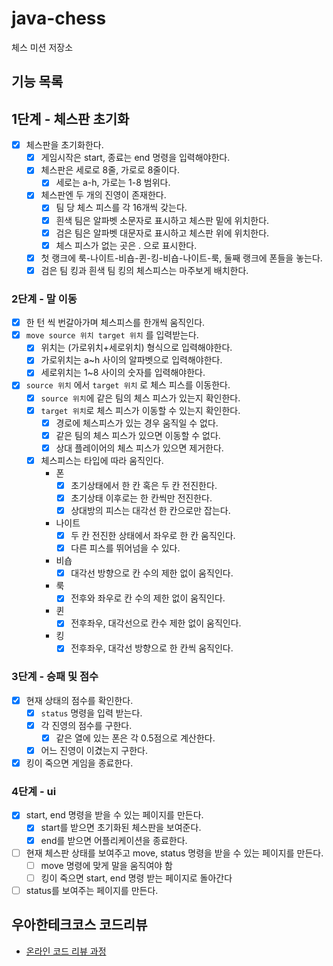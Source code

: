 # java-chess

체스 미션 저장소

## 기능 목록
## 1단계 - 체스판 초기화
- [x]  체스판을 초기화한다.
    - [x]  게임시작은 start, 종료는 end 명령을 입력해야한다.
    - [x]  체스판은 세로로 8줄, 가로로 8줄이다.
        - [x] 세로는 a-h, 가로는 1-8 범위다.
    - [x]  체스판엔 두 개의 진영이 존재한다.
        - [x]  팀 당 체스 피스를 각 16개씩 갖는다.
        - [x]  흰색 팀은 알파벳 소문자로 표시하고 체스판 밑에 위치한다.
        - [x]  검은 팀은 알파벳 대문자로 표시하고 체스판 위에 위치한다.
        - [x]  체스 피스가 없는 곳은 . 으로 표시한다.
    - [x]  첫 랭크에 룩-나이트-비숍-퀸-킹-비숍-나이트-룩, 둘째 랭크에 폰들을 놓는다.
    - [x]  검은 팀 킹과 흰색 팀 킹의 체스피스는 마주보게 배치한다.

### 2단계 - 말 이동
- [x]  한 턴 씩 번갈아가며 체스피스를 한개씩 움직인다.
- [x]  `move source 위치 target 위치` 를 입력받는다.
    - [x]  위치는 (가로위치+세로위치) 형식으로 입력해야한다.
    - [x]  가로위치는 a~h 사이의 알파벳으로 입력해야한다.
    - [x]  세로위치는 1~8 사이의 숫자를 입력해야한다.
- [x]  `source 위치` 에서 `target 위치` 로 체스 피스를 이동한다.
    - [x]  `source 위치`에 같은 팀의 체스 피스가 있는지 확인한다.
    - [x]  `target 위치`로 체스 피스가 이동할 수 있는지 확인한다.
        - [x]  경로에 체스피스가 있는 경우 움직일 수 없다.
        - [x]  같은 팀의 체스 피스가 있으면 이동할 수 없다.
        - [x]  상대 플레이어의 체스 피스가 있으면 제거한다.
    - [x] 체스피스는 타입에 따라 움직인다.
      * 폰
        - [x] 초기상태에서 한 칸 혹은 두 칸 전진한다.
        - [x] 초기상태 이후로는 한 칸씩만 전진한다.
        - [x] 상대방의 피스는 대각선 한 칸으로만 잡는다.
      * 나이트
        - [x] 두 칸 전진한 상태에서 좌우로 한 칸 움직인다. 
        - [x] 다른 피스를 뛰어넘을 수 있다.
      * 비숍
        - [x] 대각선 방향으로 칸 수의 제한 없이 움직인다. 
      * 룩
        - [x] 전후와 좌우로 칸 수의 제한 없이 움직인다.
      * 퀸
        - [x] 전후좌우, 대각선으로 칸수 제한 없이 움직인다.
      * 킹
        - [x] 전후좌우, 대각선 방향으로 한 칸씩 움직인다.

### 3단계 - 승패 및 점수
- [x]  현재 상태의 점수를 확인한다.
    - [x]  `status` 명령을 입력 받는다.
    - [x]  각 진영의 점수를 구한다.
       - [x] 같은 열에 있는 폰은 각 0.5점으로 계산한다.
    - [x]  어느 진영이 이겼는지 구한다.
- [x]  킹이 죽으면 게임을 종료한다.

### 4단계 - ui
- [x] start, end 명령을 받을 수 있는 페이지를 만든다.
  - [x] start를 받으면 초기화된 체스판을 보여준다.
  - [x] end를 받으면 어플리케이션을 종료한다.
- [ ] 현재 체스판 상태를 보여주고 move, status 명령을 받을 수 있는 페이지를 만든다.
  - [ ] move 명령에 맞게 말을 움직여야 함
  - [ ] 킹이 죽으면 start, end 명령 받는 페이지로 돌아간다
- [ ] status를 보여주는 페이지를 만든다.

## 우아한테크코스 코드리뷰

- [온라인 코드 리뷰 과정](https://github.com/woowacourse/woowacourse-docs/blob/master/maincourse/README.md)

